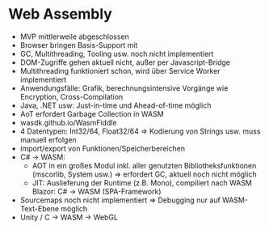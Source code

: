 # Web Assembly

- MVP mittlerweile abgeschlossen
- Browser bringen Basis-Support mit
- GC, Multithreading, Tooling usw. noch nicht implementiert
- DOM-Zugriffe gehen aktuell nicht, außer per Javascript-Bridge
- Multithreading funktioniert schon, wird über Service Worker implementiert
- Anwendungsfälle: Grafik, berechnungsintensive Vorgänge wie Encryption,
  Cross-Compilation
- Java, .NET usw: Just-in-time und Ahead-of-time möglich
- AoT erfordert Garbage Collection in WASM
- wasdk.github.io/WasmFiddle
- 4 Datentypen: Int32/64, Float32/64 => Kodierung von Strings usw. muss manuell
  erfolgen
- import/export von Funktionen/Speicherbereichen
- C# -\> WASM:
  - AOT in ein großes Modul inkl. aller genutzten Bibliotheksfunktionen
    (mscorlib, System usw.) => erfordert GC, aktuell noch nicht möglich
  - JIT: Auslieferung der Runtime (z.B. Mono), compiliert nach WASM
    Blazor: C# -> WASM (SPA-Framework)
- Sourcemaps noch nicht implementiert =\> Debugging nur auf WASM-Text-Ebene
  möglich
- Unity / C -\> WASM -\> WebGL
